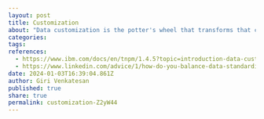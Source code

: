 ```yaml
---
layout: post
title: Customization
about: "Data customization is the potter's wheel that transforms that clay into unique and useful forms, tailored to your specific needs and goals. It's about shaping information to fit your exact requirements, not just making it personal. Benefits of data customization are Increased relevance and focus, Enhanced decision-making and Improved efficiency."
categories:
tags:
references:
  - https://www.ibm.com/docs/en/tnpm/1.4.5?topic=introduction-data-customization
  - https://www.linkedin.com/advice/1/how-do-you-balance-data-standardization-customization
date: 2024-01-03T16:39:04.861Z
author: Giri Venkatesan
published: true
share: true
permalink: customization-Z2yW44
---
```


